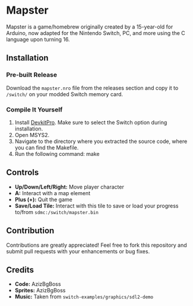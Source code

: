 # Mapster

Mapster is a game/homebrew originally created by a 15-year-old for Arduino, now adapted for the Nintendo Switch, PC, and more using the C language upon turning 16.

## Installation

### Pre-built Release

Download the `mapster.nro` file from the releases section and copy it to `/switch/` on your modded Switch memory card.

### Compile It Yourself

1. Install [DevkitPro](https://devkitpro.org/). Make sure to select the Switch option during installation.
2. Open MSYS2.
3. Navigate to the directory where you extracted the source code, where you can find the Makefile.
4. Run the following command: make

## Controls

- **Up/Down/Left/Right:** Move player character
- **A:** Interact with a map element
- **Plus (+):** Quit the game
- **Save/Load Tile:** Interact with this tile to save or load your progress to/from `sdmc:/switch/mapster.bin`

## Contribution

Contributions are greatly appreciated! Feel free to fork this repository and submit pull requests with your enhancements or bug fixes.

## Credits

- **Code:** AzizBgBoss
- **Sprites:** AzizBgBoss
- **Music:** Taken from `switch-examples/graphics/sdl2-demo`
